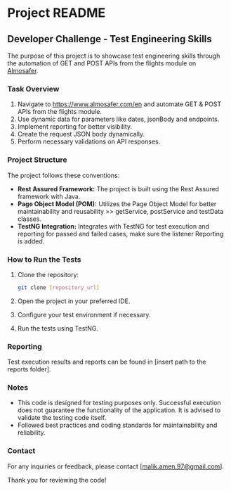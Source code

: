 # Project README

## Developer Challenge - Test Engineering Skills

The purpose of this project is to showcase test engineering skills through the automation of GET and POST APIs from the flights module on [Almosafer](https://www.almosafer.com/en).

### Task Overview

1. Navigate to https://www.almosafer.com/en and automate GET & POST APIs from the flights module.
2. Use dynamic data for parameters like dates, jsonBody and endpoints.
3. Implement reporting for better visibility.
4. Create the request JSON body dynamically.
5. Perform necessary validations on API responses.

### Project Structure

The project follows these conventions:

- **Rest Assured Framework:** The project is built using the Rest Assured framework with Java.
- **Page Object Model (POM):** Utilizes the Page Object Model for better maintainability and reusability >> getService, postService and testData classes.
- **TestNG Integration:** Integrates with TestNG for test execution and reporting for passed and failed cases, make sure the listener Reporting is added.

### How to Run the Tests

1. Clone the repository:

    ```bash
    git clone [repository_url]
    ```

2. Open the project in your preferred IDE.

3. Configure your test environment if necessary.

4. Run the tests using TestNG.

### Reporting

Test execution results and reports can be found in [insert path to the reports folder].

### Notes

- This code is designed for testing purposes only. Successful execution does not guarantee the functionality of the application. It is advised to validate the testing code itself.
- Followed best practices and coding standards for maintainability and reliability.

### Contact

For any inquiries or feedback, please contact [malik.amen.97@gmail.com].

Thank you for reviewing the code!

